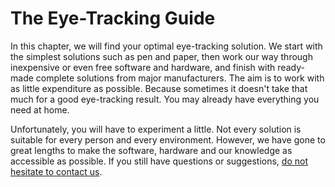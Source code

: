 # The Eye-Tracking Guide

In this chapter, we will find your optimal eye-tracking solution.
We start with the simplest solutions such as pen and paper, then work our way through inexpensive or even free software and hardware, and finish with ready-made complete solutions from major manufacturers.
The aim is to work with as little expenditure as possible.
Because sometimes it doesn't take that much for a good eye-tracking result.
You may already have everything you need at home.

Unfortunately, you will have to experiment a little.
Not every solution is suitable for every person and every environment.
However, we have gone to great lengths to make the software, hardware and our knowledge as accessible as possible.
If you still have questions or suggestions, [do not hesitate to contact us](/06-miscellaneous/contact).

